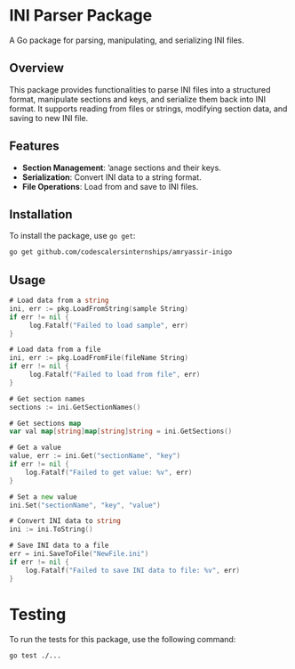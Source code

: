 # INI Parser Package

A Go package for parsing, manipulating, and serializing INI files.

## Overview

This package provides functionalities to parse INI files into a structured format, manipulate sections and keys, and serialize them back into INI format. It supports reading from files or strings, modifying section data, and saving to new INI file.

## Features

- **Section Management**: ’anage sections and their keys.
- **Serialization**: Convert INI data to a string format.
- **File Operations**: Load from and save to INI files.

## Installation

To install the package, use `go get`:

```bash
go get github.com/codescalersinternships/amryassir-inigo
```
## Usage

``` go
# Load data from a string
ini, err := pkg.LoadFromString(sample String)
if err != nil {
     log.Fatalf("Failed to load sample", err)
}

# Load data from a file
ini, err := pkg.LoadFromFile(fileName String)
if err != nil {
     log.Fatalf("Failed to load from file", err)
}

# Get section names
sections := ini.GetSectionNames()

# Get sections map
var val map[string]map[string]string = ini.GetSections()

# Get a value
value, err := ini.Get("sectionName", "key")
if err != nil {
	log.Fatalf("Failed to get value: %v", err)
}

# Set a new value
ini.Set("sectionName", "key", "value")

# Convert INI data to string
ini := ini.ToString()

# Save INI data to a file
err = ini.SaveToFile("NewFile.ini")
if err != nil {
	log.Fatalf("Failed to save INI data to file: %v", err)
}
```

# Testing
To run the tests for this package, use the following command:

```bash
go test ./...
```
